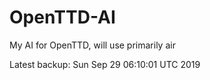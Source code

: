 # OpenTTD-AI
My AI for OpenTTD, will use primarily air

Latest backup: Sun Sep 29 06:10:01 UTC 2019
